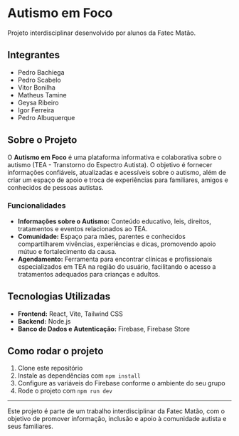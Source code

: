 # Autismo em Foco

Projeto interdisciplinar desenvolvido por alunos da Fatec Matão.

## Integrantes
- Pedro Bachiega
- Pedro Scabelo
- Vitor Bonilha
- Matheus Tamine
- Geysa Ribeiro
- Igor Ferreira
- Pedro Albuquerque

## Sobre o Projeto

O **Autismo em Foco** é uma plataforma informativa e colaborativa sobre o autismo (TEA - Transtorno do Espectro Autista). O objetivo é fornecer informações confiáveis, atualizadas e acessíveis sobre o autismo, além de criar um espaço de apoio e troca de experiências para familiares, amigos e conhecidos de pessoas autistas.

### Funcionalidades
- **Informações sobre o Autismo:** Conteúdo educativo, leis, direitos, tratamentos e eventos relacionados ao TEA.
- **Comunidade:** Espaço para mães, parentes e conhecidos compartilharem vivências, experiências e dicas, promovendo apoio mútuo e fortalecimento da causa.
- **Agendamento:** Ferramenta para encontrar clínicas e profissionais especializados em TEA na região do usuário, facilitando o acesso a tratamentos adequados para crianças e adultos.

## Tecnologias Utilizadas
- **Frontend:** React, Vite, Tailwind CSS
- **Backend:** Node.js
- **Banco de Dados e Autenticação:** Firebase, Firebase Store

## Como rodar o projeto

1. Clone este repositório
2. Instale as dependências com `npm install`
3. Configure as variáveis do Firebase conforme o ambiente do seu grupo
4. Rode o projeto com `npm run dev`

---

Este projeto é parte de um trabalho interdisciplinar da Fatec Matão, com o objetivo de promover informação, inclusão e apoio à comunidade autista e seus familiares.
